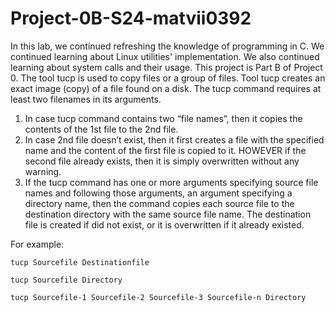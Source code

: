 # Project-0B-S24-matvii0392
In this lab, we continued refreshing the knowledge of programming in C. We continued learning about Linux utilities' implementation.
We also continued learning about system calls and their usage.
This project is Part B of Project 0.
The tool tucp is used to copy files or a group of files.
Tool tucp creates an exact image (copy) of a file found on a disk.
The tucp command requires at least two filenames in its arguments.

1) In case tucp command contains two “file names”, then it copies the contents of the 1st file to the 2nd file.
2) In case 2nd file doesn’t exist, then it first creates a file with the specified name and the content of the first file is copied to it. 
HOWEVER if the second file already exists, then it is simply overwritten without any warning.
3) If the tucp command has one or more arguments specifying source file names and following those arguments, an argument specifying a directory name, then the command copies each source file to the destination directory with the same source file name.
The destination file is created if did not exist, or it is overwritten if it already existed.

For example:
```
tucp Sourcefile Destinationfile

tucp Sourcefile Directory

tucp Sourcefile-1 Sourcefile-2 Sourcefile-3 Sourcefile-n Directory
```